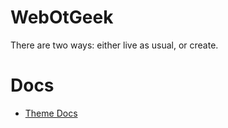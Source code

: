 # WebOtGeek #

There are two ways: either live as usual, or create.

# Docs #

- [Theme Docs](https://hbs.razonyang.com/v1/en/docs/)